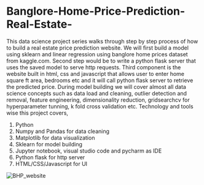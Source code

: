 # Banglore-Home-Price-Prediction-Real-Estate-
This data science project series walks through step by step process of how to build a real estate price prediction website. We will first build a model using sklearn and linear regression using banglore home prices dataset from kaggle.com. Second step would be to write a python flask server that uses the saved model to serve http requests. Third component is the website built in html, css and javascript that allows user to enter home square ft area, bedrooms etc and it will call python flask server to retrieve the predicted price. During model building we will cover almost all data science concepts such as data load and cleaning, outlier detection and removal, feature engineering, dimensionality reduction, gridsearchcv for hyperparameter tunning, k fold cross validation etc. Technology and tools wise this project covers,

   1. Python
   2. Numpy and Pandas for data cleaning
   3. Matplotlib for data visualization
   4. Sklearn for model building
   5. Jupyter notebook, visual studio code and pycharm as IDE
   6. Python flask for http server
   7. HTML/CSS/Javascript for UI
      
![BHP_website](https://github.com/Divya342/Banglore-Home-Price-Prediction-Real-Estate-/assets/114659084/8b08a88e-5aff-4c89-a58f-842cdbe4eb41)
